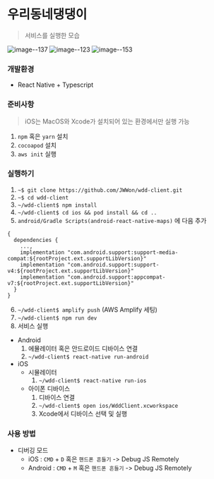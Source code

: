 # 우리동네댕댕이

> 서비스를 실행한 모습

![image--137](https://user-images.githubusercontent.com/19153459/153464683-dcec4e00-74a3-4666-83f0-6bca5b05f1af.png)
![image--123](https://user-images.githubusercontent.com/19153459/153464679-41a44aca-70d5-47c5-927b-d8c4ba0906ba.png)
![image--153](https://user-images.githubusercontent.com/19153459/153464659-e97fe1cf-8ac7-4991-afc1-a449efd17932.png)

### 개발환경

- React Native + Typescript

### 준비사항

> iOS는 MacOS와 Xcode가 설치되어 있는 환경에서만 실행 가능

1. `npm` 혹은 `yarn` 설치
2. `cocoapod` 설치
3. `aws init` 실행

### 실행하기

1. `~$ git clone https://github.com/JWWon/wdd-client.git`
2. `~$ cd wdd-client`
3. `~/wdd-client$ npm install`
4. `~/wdd-client$ cd ios && pod install && cd ..`
5. `android/Gradle Scripts(android-react-native-maps)` 에 다음 추가

```
{
  dependencies {
    ...,
    implementation "com.android.support:support-media-compat:${rootProject.ext.supportLibVersion}"
    implementation "com.android.support:support-v4:${rootProject.ext.supportLibVersion}"
    implementation "com.android.support:appcompat-v7:${rootProject.ext.supportLibVersion}"
  }
}
```

6. `~/wdd-client$ amplify push` (AWS Amplify 세팅)
7. `~/wdd-client$ npm run dev`
8. 서비스 실행

- Android
  1. 에뮬레이터 혹은 안드로이드 디바이스 연결
  2. `~/wdd-client$ react-native run-android`
- iOS
  - 시뮬레이터
    1. `~/wdd-client$ react-native run-ios`
  - 아이폰 디바이스
    1. 디바이스 연결
    2. `~/wdd-client$ open ios/WddClient.xcworkspace`
    3. Xcode에서 디바이스 선택 및 실행

### 사용 방법

- 디버깅 모드
  - iOS : `CMD` + `D` 혹은 `핸드폰 흔들기` -> Debug JS Remotely
  - Android : `CMD` + `M` 혹은 `핸드폰 흔들기` -> Debug JS Remotely
